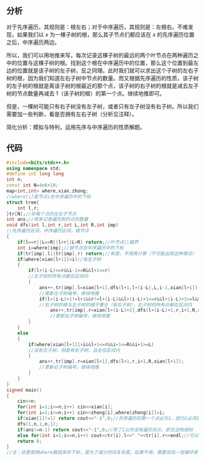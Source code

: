 ## 分析

对于先序遍历，其规则是：根左右；对于中序遍历，其规则是：左根右。不难发现，如果我们以 $x$ 为一棵子树的根，那么其子节点们都应该在 $x$ 的先序遍历位置之后，中序遍历两边。

所以，我们可以用地推来写，每次记录这棵子树的最远的两个叶节点在两种遍历之中的位置与这棵子树的根。找到这个根在中序遍历中的位置，那么这个位置到最左边的位置就是该子树的左子树，反之同理。此时我们就可以求出这个子树的左右子树的根，因为我们知道左右子树中节点的数量。而又根据先序遍历的性质，该子树的左子树的根就是离该子树的根最近的那个点，该子树的右子树的根就是减去左子树的节点数量再减去 $1$（该子树的根）的第一个点。继续地推即可。

但是，一棵树可能只有右子树没有左子树，或者只有左子树没有右子树。所以我们需要加一些判断，看是否拥有左右子树（分析见注释）。

简化分析：模拟与特判，运用先序与中序遍历的性质解题。

## 代码

```cpp
#include<bits/stdc++.h>
using namespace std;
#define int long long
int n;
const int N=4e6+10;
map<int,int> where,xian,zhong;
//where[i]是节点i在中序遍历中的下标 
struct tree{
	int l,r;
}tr[N];//存每个点的左右子节点 
int ans;//用来记录遍历到的点的数量 
void dfs(int l,int r,int L,int R,int imp)
//先序遍历区间，中序遍历区间，根节点 
{
	if(l==r||L==R||l>r||L>R) return;//叶节点||越界 
	int i=where[imp];//根节点在中序遍历中的下标 
	if(tr[imp].l||tr[imp].r) return;//有值，不用再计算（不可能出现这种情况） 
	if(where[xian[l+1]]<i)//有左子树 
	{
		if(l+(i-L)<=r&&i-1<=R&&l+1<=r)
		//左子树的所有点都在区间内 
		{
			ans++,tr[imp].l=xian[l+1],dfs(l+1,l+(i-L),L,i-1,xian[l+1]);
			//更新左子树编号，继续地推 
			if(l+(i-L)+1!=l+1&&r!=l+(i-L)&&l+(i-L)+1<=r&&l+(i-L)+1>=l&&i+1<=R&&i+1>=L)
			//右子树的根与左子树的根不重合（有右子树），右子树的所有点都在区间内 
				ans++,tr[imp].r=xian[l+(i-L)+1],dfs(l+(i-L)+1,r,i+1,R,xian[l+(i-L)+1]);
				//更新右子树编号，继续地推 
		}
	}
	else
	{
		if(where[xian[l+1]]>i&&l+1<=r&&i+1<=R&&i+1>=L)
		//没有左子树，但是有右子树，且全在区间内 
		{
			ans++,tr[imp].r=xian[l+1],dfs(l+1,r,i+1,R,xian[l+1]);
			//更新右子树编号，继续地推 
		}
	}
}
signed main()
{
	cin>>n;
	for(int i=1;i<=n;i++) cin>>xian[i];
	for(int i=1;i<=n;i++) cin>>zhong[i],where[zhong[i]]=i;
	if(xian[1]!=1) return cout<<"-1",0;//先序遍历的第一个点必为1，因为1必须是根 
	dfs(1,n,1,n,1);
	if(ans!=n-1) return cout<<"-1",0;//除了1以外没有遍历完点，即无法构成树 
	else for(int i=1;i<=n;i++) cout<<tr[i].l<<" "<<tr[i].r<<endl;//可以，输出 
	return 0;
}
//注：这里使用where数组来存下标，是为了减少时间复杂度。如果不用，需要另加一层循环来寻找下标。 
```
